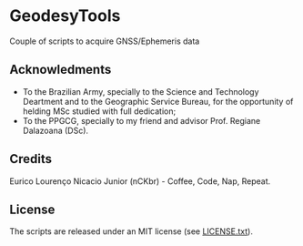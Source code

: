 # GeodesyTools
Couple of scripts to acquire GNSS/Ephemeris data

## Acknowledments

- To the Brazilian Army, specially to the Science and Technology Deartment and to the Geographic Service Bureau, for the opportunity of helding MSc studied with full dedication;
- To the PPGCG, specially to my friend and advisor Prof. Regiane Dalazoana (DSc).

## Credits

Eurico Lourenço Nicacio Junior (nCKbr) - Coffee, Code, Nap, Repeat.

## License

The scripts are released under an MIT license (see [LICENSE.txt](https://github.com/euriconicacio/SPGG/blob/master/license.txt)).

